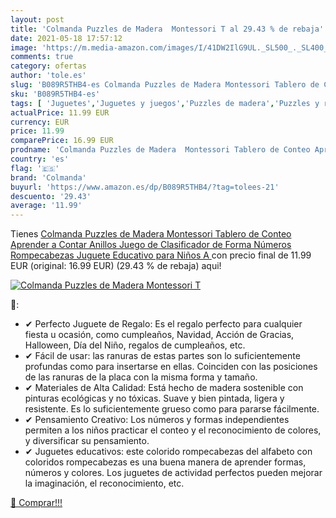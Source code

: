 ```yaml
---
layout: post
title: 'Colmanda Puzzles de Madera  Montessori T al 29.43 % de rebaja'
date: 2021-05-18 17:57:12
image: 'https://m.media-amazon.com/images/I/41DW2IlG9UL._SL500_._SL400_.jpg'
comments: true
category: ofertas
author: 'tole.es'
slug: 'B089R5THB4-es Colmanda Puzzles de Madera Montessori Tablero de Conteo...'
sku: 'B089R5THB4-es'
tags: [ 'Juguetes','Juguetes y juegos','Puzzles de madera','Puzzles y rompecabezas','colmanda','puzzles','rompecabezas', ]
actualPrice: 11.99 EUR
currency: EUR
price: 11.99
comparePrice: 16.99 EUR
prodname: 'Colmanda Puzzles de Madera  Montessori Tablero de Conteo Aprender a Contar Anillos Juego de Clasificador de Forma Números Rompecabezas Juguete Educativo para Niños  A '
country: 'es'
flag: '🇪🇸'
brand: 'Colmanda'
buyurl: 'https://www.amazon.es/dp/B089R5THB4/?tag=tolees-21'
descuento: '29.43'
average: '11.99'
---
```


Tienes [Colmanda Puzzles de Madera  Montessori Tablero de Conteo Aprender a Contar Anillos Juego de Clasificador de Forma Números Rompecabezas Juguete Educativo para Niños  A ](https://www.amazon.es/dp/B089R5THB4/?tag=tolees-21) con precio final de  11.99 EUR (original: 16.99 EUR) (29.43 %  de rebaja) aqui!

[![Colmanda Puzzles de Madera  Montessori T](https://m.media-amazon.com/images/I/41DW2IlG9UL._SL500_._SL400_.jpg)](https://www.amazon.es/dp/B089R5THB4/?tag=tolees-21)

🔎:

- ✔ Perfecto Juguete de Regalo: Es el regalo perfecto para cualquier fiesta u ocasión, como cumpleaños, Navidad, Acción de Gracias, Halloween, Día del Niño, regalos de cumpleaños, etc.
- ✔ Fácil de usar: las ranuras de estas partes son lo suficientemente profundas como para insertarse en ellas. Coinciden con las posiciones de las ranuras de la placa con la misma forma y tamaño.
- ✔ Materiales de Alta Calidad: Está hecho de madera sostenible con pinturas ecológicas y no tóxicas. Suave y bien pintada, ligera y resistente. Es lo suficientemente grueso como para pararse fácilmente.
- ✔ Pensamiento Creativo: Los números y formas independientes permiten a los niños practicar el conteo y el reconocimiento de colores, y diversificar su pensamiento.
- ✔ Juguetes educativos: este colorido rompecabezas del alfabeto con coloridos rompecabezas es una buena manera de aprender formas, números y colores. Los juguetes de actividad perfectos pueden mejorar la imaginación, el reconocimiento, etc.

[🛒 Comprar!!!](https://www.amazon.es/dp/B089R5THB4/?tag=tolees-21)
